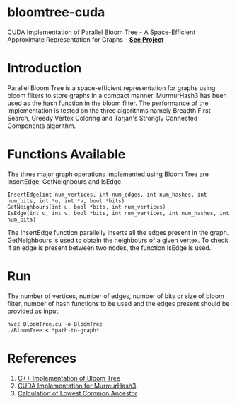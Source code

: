 # bloomtree-cuda
CUDA Implementation of Parallel Bloom Tree - A Space-Efficient Approximate Representation for Graphs - **[See Project](https://marjerie.github.io/projects/BT)**

# Introduction
Parallel Bloom Tree is a space-efficient representation for graphs using bloom filters to store graphs in a compact
manner. MurmurHash3 has been used as the hash function in the bloom filter. The performance of the implementation is tested on the three algorithms
namely Breadth First Search, Greedy Vertex Coloring and Tarjan's Strongly Connected Components algorithm.

# Functions Available
The three major graph operations implemented using Bloom Tree are InsertEdge, GetNeighbours and IsEdge. 
```
InsertEdge(int num_vertices, int num_edges, int num_hashes, int num_bits, int *u, int *v, bool *bits)
GetNeighbours(int u, bool *bits, int num_vertices)
IsEdge(int u, int v, bool *bits, int num_vertices, int num_hashes, int num_bits)
```
The InsertEdge function parallelly inserts all the edges present in the graph. GetNeighbours is used to obtain the neighbours of a given vertex. To check if an edge is present between two nodes, the function IsEdge is used.

# Run

The number of vertices, number of edges, number of bits or size of bloom filter, number of hash functions to be used and the edges present should be provided as input.

```
nvcc BloomTree.cu -o BloomTree
./BloomTree < *path-to-graph*
```

# References
1. [C++ Implementation of Bloom Tree](https://github.com/Kavitha-G/bloomtree) <br>
2. [CUDA Implementation for MurmurHash3](https://github.com/armon/cuda-hll) <br>
3. [Calculation of Lowest Common Ancestor](https://www.researchgate.net/publication/295186423_Properties_of_the_Lowest_Common_Ancestor_in_a_Complete_Binary_Tree)
